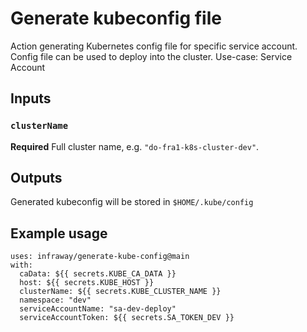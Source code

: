 # Generate kubeconfig file
Action generating Kubernetes config file for specific service account. Config file can be used to deploy into the cluster. 
Use-case: Service Account

## Inputs
### `clusterName`
**Required** Full cluster name, e.g. `"do-fra1-k8s-cluster-dev"`.

## Outputs
Generated kubeconfig will be stored in `$HOME/.kube/config`

## Example usage
```
uses: infraway/generate-kube-config@main
with:
  caData: ${{ secrets.KUBE_CA_DATA }}
  host: ${{ secrets.KUBE_HOST }}
  clusterName: ${{ secrets.KUBE_CLUSTER_NAME }}
  namespace: "dev"
  serviceAccountName: "sa-dev-deploy"
  serviceAccountToken: ${{ secrets.SA_TOKEN_DEV }}
```
